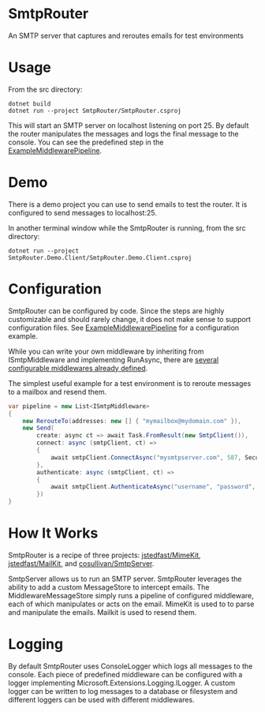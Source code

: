 # SmtpRouter
An SMTP server that captures and reroutes emails for test environments

# Usage
From the src directory:
```
dotnet build
dotnet run --project SmtpRouter/SmtpRouter.csproj
```

This will start an SMTP server on localhost listening on port 25. By default the router manipulates the messages and logs the final message to the console. You can see the predefined step in the [ExampleMiddlewarePipeline](https://github.com/justinjstark/SmtpRouter/blob/master/src/SmtpRouter/MiddlewarePipelines/ExampleMiddlewarePipeline.cs#L12).

# Demo
There is a demo project you can use to send emails to test the router. It is configured to send messages to localhost:25.

In another terminal window while the SmtpRouter is running, from the src directory:
```
dotnet run --project SmtpRouter.Demo.Client/SmtpRouter.Demo.Client.csproj
```

# Configuration
SmtpRouter can be configured by code. Since the steps are highly customizable and should rarely change, it does not make sense to support configuration files. See [ExampleMiddlewarePipeline](https://github.com/justinjstark/SmtpRouter/blob/master/src/SmtpRouter/MiddlewarePipelines/ExampleMiddlewarePipeline.cs#L12) for a configuration example.

While you can write your own middleware by inheriting from ISmtpMiddleware and implementing RunAsync, there are [several configurable middlewares already defined](https://github.com/justinjstark/SmtpRouter/tree/master/src/SmtpRouter/Middleware).

The simplest useful example for a test environment is to reroute messages to a mailbox and resend them.
```csharp
var pipeline = new List<ISmtpMiddleware>
{
    new RerouteTo(addresses: new [] { "mymailbox@mydomain.com" }),
    new Send(
        create: async ct => await Task.FromResult(new SmtpClient()),
        connect: async (smtpClient, ct) =>
        {
            await smtpClient.ConnectAsync("mysmtpserver.com", 587, SecureSocketOptions.StartTls, ct);
        },
        authenticate: async (smtpClient, ct) =>
        {
            await smtpClient.AuthenticateAsync("username", "password", ct);
        })
}
```

# How It Works
SmtpRouter is a recipe of three projects: [jstedfast/MimeKit](https://github.com/jstedfast/MimeKit), [jstedfast/MailKit](https://github.com/jstedfast/MailKit), and [cosullivan/SmtpServer](https://github.com/cosullivan/SmtpServer).

SmtpServer allows us to run an SMTP server. SmtpRouter leverages the ability to add a custom MessageStore to intercept emails. The MiddlewareMessageStore simply runs a pipeline of configured middleware, each of which manipulates or acts on the email. MimeKit is used to to parse and manipulate the emails. Mailkit is used to resend them.

# Logging
By default SmtpRouter uses ConsoleLogger which logs all messages to the console. Each piece of predefined middleware can be configured with a logger implementing Microsoft.Extensions.Logging.ILogger. A custom logger can be written to log messages to a database or filesystem and different loggers can be used with different middlewares.
